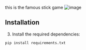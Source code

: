 this is the famous stick game 
![image](https://github.com/OriginalBugle/stick_game/assets/149625219/0ec588a8-fe04-4203-8878-a34ced045bb0)


## Installation
  3. Install the required dependencies:
  ```shell
  pip install requirements.txt
  ```
